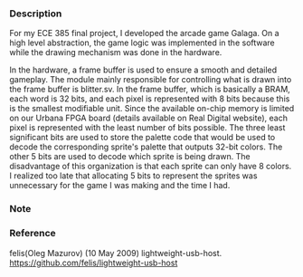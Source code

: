 ### Description
For my ECE 385 final project, I developed the arcade game Galaga. On a high level abstraction, the game logic was implemented in the software while the drawing mechanism was done in the hardware.

In the hardware, a frame buffer is used to ensure a smooth and detailed gameplay. The module mainly responsible for controlling what is drawn into the frame buffer is blitter.sv. In the frame buffer, which is basically a BRAM, each word is 32 bits, and each pixel is represented with 8 bits because this is the smallest modifiable unit. Since the available on-chip memory is limited on our Urbana FPGA board (details available on Real Digital website), each pixel is represented with the least number of bits possible.
The three least significant bits are used to store the palette code that would be used to decode the corresponding sprite's palette that outputs 32-bit colors. The other 5 bits are used to decode which sprite is being drawn. The disadvantage of this organization is that each sprite can only have 8 colors. I realized too late that allocating 5 bits to represent the sprites was unnecessary for the game I was making and the time I had. 

### Note


### Reference
felis(Oleg Mazurov) (10 May 2009) lightweight-usb-host. https://github.com/felis/lightweight-usb-host
